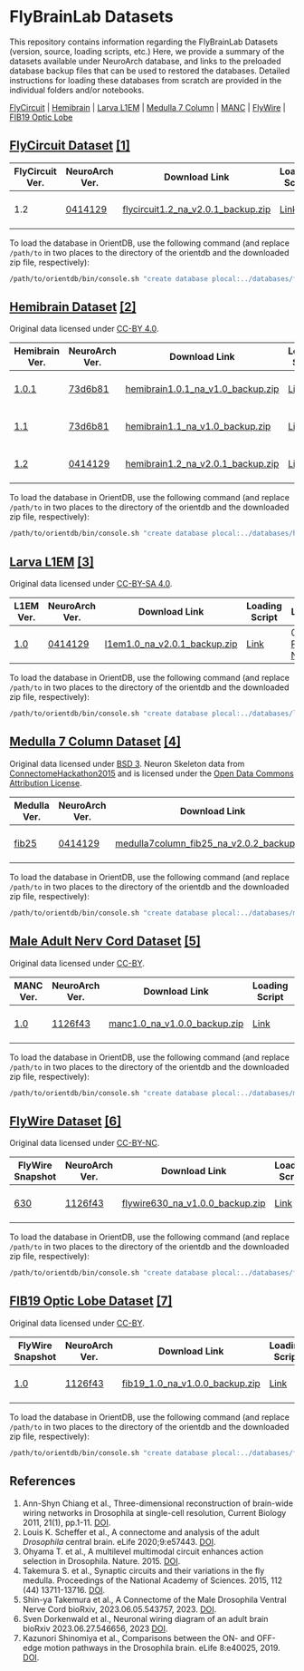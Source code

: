 # FlyBrainLab Datasets
This repository contains information regarding the FlyBrainLab Datasets (version, source, loading scripts, etc.)
Here, we provide a summary of the datasets available under NeuroArch database, and links to the preloaded database backup files that can be used to restored the databases.
Detailed instructions for loading these databases from scratch are provided in the individual folders and/or notebooks.

[FlyCircuit](#flycircuit) | [Hemibrain](#hemibrain) | [Larva L1EM](#larva-l1em) | [Medulla 7 Column](#medulla-7column) | [MANC](#MANC) | [FlyWire](#FlyWire) | [FIB19 Optic Lobe](FIB19)

## <a name="flycircuit"></a>[FlyCircuit Dataset](http://flycircuit.tw) [[1]](#ref-1)

|FlyCircuit Ver.| NeuroArch Ver.| Download Link |Loading Script|Last Update|NeuroNLP|
|-----------|---------| --------| -------|-----|------|
| 1.2 | [0414129](https://github.com/fruitflybrain/neuroarch/tree/041412911379a5d36ea0c9ca5cb1e7931c596ab5) | [flycircuit1.2_na_v2.0.1_backup.zip](https://drive.google.com/file/d/1_T-aAqGXh-spuFCWomnEzYnw6WyWUSjq/view?usp=sharing) | [Link](https://github.com/FlyBrainLab/datasets/blob/main/flycircuit/v1.2/FlyCircuit_to_NeuroArch.ipynb) | 06/17/2022 [Release Notes](https://github.com/FlyBrainLab/datasets/blob/main/flycircuit/v1.2/README.md) |[Link](https://neuronlp.fruitflybrain.org)|

To load the database in OrientDB, use the following command (and replace `/path/to` in two places to the directory of the orientdb and the downloaded zip file, respectively):

```bash
/path/to/orientdb/bin/console.sh "create database plocal:../databases/flycircuit admin admin; restore database /path/to/flycircuit1.2_na_v2.0.1_backup.zip"
```

## <a name="hemibrain"></a>[Hemibrain Dataset](https://www.janelia.org/project-team/flyem/hemibrain) [[2]](#ref-2)
Original data licensed under [CC-BY 4.0](https://creativecommons.org/licenses/by/4.0/).

|Hemibrain Ver.| NeuroArch Ver.| Download Link |Loading Script|Last Update|NeuroNLP|
|-----------|---------| --------| -------|------|-------|
| [1.0.1](https://storage.cloud.google.com/hemibrain-release/neuprint/hemibrain_v1.0.1_neo4j_inputs.zip) | [73d6b81](https://github.com/fruitflybrain/neuroarch/tree/73d6b81439b870d5b5c1de73df4f20283045b7fa) | [hemibrain1.0.1_na_v1.0_backup.zip](https://drive.google.com/file/d/1x6MQJB_4OaWJR6d6O3WFCSeJWG58FsPT/view?usp=sharing)| [Link](https://github.com/FlyBrainLab/datasets/blob/main/hemibrain/v1.0.1/Hemibrain_Neuprint_to_NeuroArch.ipynb) | 01/27/2021 [Release Notes](https://github.com/FlyBrainLab/datasets/blob/main/hemibrain/v1.0.1/README.md)| [Link](https://hemibrain101.neuronlp.fruitflybrain.org)|
| [1.1](https://storage.cloud.google.com/hemibrain-release/neuprint/hemibrain_v1.1_neo4j_inputs.zip) | [73d6b81](https://github.com/fruitflybrain/neuroarch/tree/73d6b81439b870d5b5c1de73df4f20283045b7fa) | [hemibrain1.1_na_v1.0_backup.zip](https://drive.google.com/file/d/1Y63UpypJ-eMgOdX3bcSRO4Ct3DqmH6-X/view?usp=sharing)| [Link](https://github.com/FlyBrainLab/datasets/blob/main/hemibrain/v1.1/Hemibrain_Neuprint_to_NeuroArch.ipynb) | 01/27/2021 [Release Notes](https://github.com/FlyBrainLab/datasets/blob/main/hemibrain/v1.1/README.md)| [Link](https://hemibrain.neuronlp.fruitflybrain.org)|
| [1.2](https://storage.cloud.google.com/hemibrain-release/neuprint/hemibrain_v1.2_neo4j_inputs.zip) | [0414129](https://github.com/fruitflybrain/neuroarch/tree/041412911379a5d36ea0c9ca5cb1e7931c596ab5) | [hemibrain1.2_na_v2.0.1_backup.zip](https://drive.google.com/file/d/1ytVmmLrYqKARw9-0tVGJvQzCIzCLUtaN/view?usp=sharing)| [Link](https://github.com/FlyBrainLab/datasets/blob/main/hemibrain/v1.2/Hemibrain_Neuprint_to_NeuroArch.ipynb) | 06/17/2022 [Release Notes](https://github.com/FlyBrainLab/datasets/blob/main/hemibrain/v1.2/README.md)| [Link](https://hemibrain12.neuronlp.fruitflybrain.org)|

To load the database in OrientDB, use the following command (and replace `/path/to` in two places to the directory of the orientdb and the downloaded zip file, respectively):

```bash
/path/to/orientdb/bin/console.sh "create database plocal:../databases/hemibrain admin admin; restore database /path/to/hemibrain1.2_na_v2.0.1_backup.zip"
```

## <a name="larva-l1em"></a>[Larva L1EM](https://l1em.catmaid.virtualflybrain.org/) [[3]](#ref-3)
Original data licensed under [CC-BY-SA 4.0](https://creativecommons.org/licenses/by-sa/4.0/legalcode).

|L1EM Ver.| NeuroArch Ver.| Download Link |Loading Script|Last Update|NeuroNLP|
|-----------|---------| --------| -------|------|--------|
| [1.0](https://l1em.catmaid.virtualflybrain.org/) | [0414129](https://github.com/fruitflybrain/neuroarch/tree/041412911379a5d36ea0c9ca5cb1e7931c596ab5) | [l1em1.0_na_v2.0.1_backup.zip](https://drive.google.com/file/d/1juF2aSp5g-c9S3U3RD9_ydSsDpHaHuLC/view?usp=sharing)| [Link](https://github.com/FlyBrainLab/datasets/blob/main/l1em/Load_Larva_L1EM.ipynb) | 06/17/2022 [Release Notes](https://github.com/FlyBrainLab/datasets/blob/main/l1em/README.md)| [Link](https://larva.neuronlp.fruitflybrain.org)|

To load the database in OrientDB, use the following command (and replace `/path/to` in two places to the directory of the orientdb and the downloaded zip file, respectively):

```bash
/path/to/orientdb/bin/console.sh "create database plocal:../databases/l1em admin admin; restore database /path/to/l1em1.0_na_v2.0.1_backup.zip"
```

## <a name="medulla-7column"></a>[Medulla 7 Column Dataset](https://www.janelia.org/project-team/flyem/research/previous-connectomes-analyzed/seven-column-connectome-fib-sem) [[4]](#ref-medulla)
Original data licensed under [BSD 3](https://github.com/connectome-neuprint/neuPrint/blob/master/LICENSE.txt). Neuron Skeleton data from [ConnectomeHackathon2015](https://github.com/janelia-flyem/ConnectomeHackathon2015) and is licensed under the [Open Data Commons Attribution License](http://opendatacommons.org/licenses/by/1.0/).

|Medulla Ver.| NeuroArch Ver.| Download Link |Loading Script|Last Update|NeuroNLP|
|-----------|---------| --------| -------|------|--------|
| [fib25](https://github.com/connectome-neuprint/neuPrint/blob/master/fib25_neo4j_inputs.zip/) | [0414129](https://github.com/fruitflybrain/neuroarch/tree/041412911379a5d36ea0c9ca5cb1e7931c596ab5) | [medulla7column_fib25_na_v2.0.2_backup.zip](https://drive.google.com/file/d/1yc929e0fRIcWER5fL1y_z707cNEbV-ti/view?usp=sharing)| [Link](https://github.com/FlyBrainLab/datasets/blob/main/medulla/Medulla7column_Neuprint_to_NeuroArch.ipynb) | 07/06/2022 [Release Notes](https://github.com/FlyBrainLab/datasets/blob/main/medulla/README.md)| [Link](https://medulla.neuronlp.fruitflybrain.org)|

To load the database in OrientDB, use the following command (and replace `/path/to` in two places to the directory of the orientdb and the downloaded zip file, respectively):

```bash
/path/to/orientdb/bin/console.sh "create database plocal:../databases/medulla admin admin; restore database /path/to/medulla7column_fib25_na_v2.0.2_backup.zip"
```

## <a name="MANC"></a>[Male Adult Nerv Cord Dataset](https://www.janelia.org/project-team/flyem/manc-connectome) [[5]](#ref-manc)
Original data licensed under [CC-BY](https://creativecommons.org/licenses/by/4.0/).

|MANC Ver.| NeuroArch Ver.| Download Link |Loading Script|Last Update|NeuroNLP|
|-----------|---------| --------| -------|------|--------|
| [1.0](https://storage.googleapis.com/flyem-manc-exports/v1.0/neuprint_manc_v1.0/neuprint_manc_v1.0_csv.tar.gz) | [1126f43](https://github.com/fruitflybrain/neuroarch/tree/1126f4382b4d1c14dbf0509947b4e9a2da9b2c45) | [manc1.0_na_v1.0.0_backup.zip](https://drive.google.com/file/d/15MgSmFMFl_vUtS32rVpb0E7HKpJAQe8v/view?usp=sharing)| [Link](https://github.com/FlyBrainLab/datasets/blob/main/manc/v1.0/MANC_Neuprint_to_NeuroArch.ipynb) | 08/16/2023 [Release Notes](https://github.com/FlyBrainLab/datasets/blob/main/manc/v1.0/README.md)| [Link](https://manc.neuronlp.fruitflybrain.org)|

To load the database in OrientDB, use the following command (and replace `/path/to` in two places to the directory of the orientdb and the downloaded zip file, respectively):

```bash
/path/to/orientdb/bin/console.sh "create database plocal:../databases/manc admin admin; restore database /path/to/manc1.0_na_v1.0.0_backup.zip"
```

## <a name="FlyWire"></a>[FlyWire Dataset](https://flywire.ai) [[6]](#ref-flywire)
Original data licensed under [CC-BY-NC](https://creativecommons.org/licenses/by-nc/4.0/).

|FlyWire Snapshot| NeuroArch Ver.| Download Link |Loading Script|Last Update|NeuroNLP|
|-----------|---------| --------| -------|------|--------|
| [630](https://codex.flywire.ai/api/download) | [1126f43](https://github.com/fruitflybrain/neuroarch/tree/1126f4382b4d1c14dbf0509947b4e9a2da9b2c45) | [flywire630_na_v1.0.0_backup.zip](https://drive.google.com/file/d/1S_6qRe7lBIC8vzZvsFAM59ScaMVwx7as/view?usp=sharing)| [Link](https://github.com/FlyBrainLab/datasets/blob/main/flywire/snapshot630/FlyWire_to_NeuroArch.ipynb) | 08/16/2023 [Release Notes](https://github.com/FlyBrainLab/datasets/blob/main/flywire/snapshot630/README.md)| [Link](https://flywire.neuronlp.fruitflybrain.org)|

To load the database in OrientDB, use the following command (and replace `/path/to` in two places to the directory of the orientdb and the downloaded zip file, respectively):

```bash
/path/to/orientdb/bin/console.sh "create database plocal:../databases/flywire admin admin; restore database /path/to/flywire630_na_v1.0.0_backup.zip"
```

## <a name="FIB19"></a>[FIB19 Optic Lobe Dataset](https://flywire.ai) [[7]](#ref-fib19)
Original data licensed under [CC-BY](https://creativecommons.org/licenses/by/4.0/).

|FlyWire Snapshot| NeuroArch Ver.| Download Link |Loading Script|Last Update|NeuroNLP|
|-----------|---------| --------| -------|------|--------|
| [1.0](https://neuprint.janelia.org/?dataset=fib19%3Av1.0&qt=findneurons) | [1126f43](https://github.com/fruitflybrain/neuroarch/tree/1126f4382b4d1c14dbf0509947b4e9a2da9b2c45) | [fib19_1.0_na_v1.0.0_backup.zip](https://drive.google.com/file/d/11TJlrASgf6HlhLNrnoAZ8trd8cbcToOM/view?usp=sharing)| [Link](https://github.com/FlyBrainLab/datasets/blob/main/fib19/v1.0/FIB19_to_NeuroArch.ipynb) | 08/16/2023 [Release Notes](https://github.com/FlyBrainLab/datasets/blob/main/fib19/v1.0/README.md)| [Link](https://opticlobe.neuronlp.fruitflybrain.org)|

To load the database in OrientDB, use the following command (and replace `/path/to` in two places to the directory of the orientdb and the downloaded zip file, respectively):

```bash
/path/to/orientdb/bin/console.sh "create database plocal:../databases/fib19 admin admin; restore database /path/to/fib19_1.0_na_v1.0.0_backup.zip"
```



## References

1. <a name="ref-1"></a> Ann-Shyn Chiang et al., Three-dimensional reconstruction of brain-wide wiring networks in Drosophila at single-cell resolution, Current Biology 2011, 21(1), pp.1-11. [DOI](https://doi.org/10.1016/j.cub.2010.11.056).
2. <a name="ref-2"></a> Louis K. Scheffer et al., A connectome and analysis of the adult *Drosophila* central brain. eLife 2020;9:e57443. [DOI](https://doi.org/10.7554/eLife.57443).
3. <a name="ref-3"></a> Ohyama T. et al., A multilevel multimodal circuit enhances action selection in Drosophila. Nature. 2015. [DOI](https://doi.org/10.1038/nature14297).
4. <a name="ref-medulla"></a> Takemura S. et al., Synaptic circuits and their variations in the fly medulla. Proceedings of the National Academy of Sciences. 2015, 112 (44) 13711-13716. [DOI](https://doi.org/10.1073/pnas.1509820112).
5. <a name="ref-manc"></a> Shin-ya Takemura et al., A Connectome of the Male Drosophila Ventral Nerve Cord
bioRxiv, 2023.06.05.543757, 2023. [DOI](https://doi.org/10.1101/2023.06.05.543757).
6. <a name="ref-flywire"></a> Sven Dorkenwald et al., Neuronal wiring diagram of an adult brain
bioRxiv 2023.06.27.546656, 2023 [DOI](https://doi.org/10.1101/2023.06.27.546656).
7. <a name="ref-fib19"></a> Kazunori Shinomiya et al., Comparisons between the ON- and OFF-edge motion pathways in the Drosophila brain. eLife 8:e40025, 2019. [DOI](https://doi.org/10.7554/eLife.40025).

